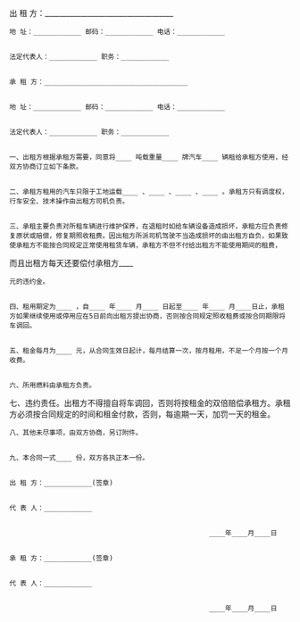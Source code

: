 
 


   出 租 方：____________________________________



    地 址：____________ 邮码：____________ 电话：____________


    法定代表人：____________ 职务：____________


    承 租 方：____________________________________


    地 址：____________ 邮码：____________ 电话：____________


    法定代表人：____________ 职务：____________


    一、出租方根据承租方需要，同意将____ 吨载重量____ 牌汽车____ 辆租给承租方使用，经双方协商订立如下条款。


    二、承租方租用的汽车只限于工地运载____ 、____ 、____ 、____ 。承租方只有调度权，行车安全、技术操作由出租方司机负责。


    三、承租主要负责对所租车辆进行维护保养，在退租时如给车辆设备造成损坏，承租方应负责修复原状或赔偿，修复期照收租费。因出租方所派司机驾驶不当造成损坏的由出租方自负，如果致使承租方不能按合同规定正常使用租赁车辆，承租方不但不付给出租方不能使用期间的租费，


而且出租方每天还要偿付承租方____


    元的违约金。


    四、租用期定为____ ，自____ 年____ 月____ 日起至____ 年____ 月____日止，承租方如果继续使用或停用应在5日前向出租方提出协商，否则按合同规定照收租费或按合同期限将车调回。


    五、租金每月为____ 元，从合同生效日起计，每月结算一次，按月租用，不足一个月按一个月收费。


    六、所用燃料由承租方负责。


   
 七、违约责任。出租方不得擅自将车调回，否则将按租金的双倍赔偿承租方。承租方必须按合同规定的时间和租金付款，否则，每逾期一天，加罚一天的租金。



    八、其他未尽事项，由双方协商，另订附件。


    九、本合同一式____ 份，双方各执正本一份。


    出 租 方：____________(签章)


    代 表 人：____________


                                                      ____年____月____日


    承 租 方：____________(签章)


    代 表 人：____________


                                                      ____年____月____日

 


 

 
 
 
 
 
  


  
 

  


  


  
 
 
 
 

